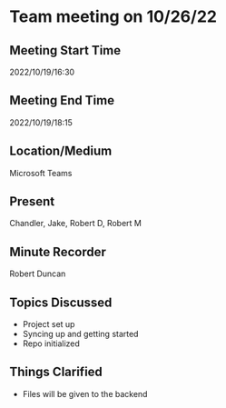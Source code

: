# Team meeting on 10/26/22

## Meeting Start Time

2022/10/19/16:30

## Meeting End Time

2022/10/19/18:15

## Location/Medium

Microsoft Teams

## Present

Chandler, Jake, Robert D, Robert M

## Minute Recorder

Robert Duncan

## Topics Discussed

- Project set up
- Syncing up and getting started
- Repo initialized

## Things Clarified

- Files will be given to the backend
